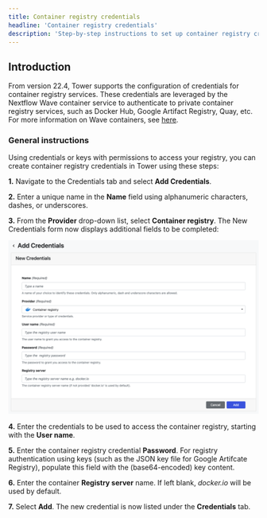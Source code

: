 ```yaml
---
title: Container registry credentials
headline: 'Container registry credentials'
description: 'Step-by-step instructions to set up container registry credentials in Nextflow Tower.'
---
```


## Introduction

From version 22.4, Tower supports the configuration of credentials for container registry services. These credentials are leveraged by the Nextflow Wave container service to authenticate to private container registry services, such as Docker Hub, Google Artifact Registry, Quay, etc. For more information on Wave containers, see [here](https://www.nextflow.io/blog/2022/rethinking-containers-for-cloud-native-pipelines.html). 

### General instructions

Using credentials or keys with permissions to access your registry, you can create container registry credentials in Tower using these steps:

**1.** Navigate to the Credentials tab and select **Add Credentials**. 

**2.** Enter a unique name in the **Name** field using alphanumeric characters, dashes, or underscores. 

**3.** From the **Provider** drop-down list, select **Container registry**. The New Credentials form now displays additional fields to be completed: 

![](_images/container_registry_credentials_blank.png)

**4.** Enter the credentials to be used to access the container registry, starting with the **User name**.

**5.** Enter the container registry credential **Password**. For registry authentication using keys (such as the JSON key file for Google Artifcate Registry), populate this field with the (base64-encoded) key content. 

**6.** Enter the container **Registry server** name. If left blank, _docker.io_ will be used by default.  

**7.** Select **Add**. The new credential is now listed under the **Credentials** tab.
